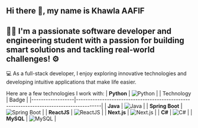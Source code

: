 ## Hi there 👋, my name is Khawla AAFIF
## 👩‍💻 I'm a passionate software developer and engineering student  with a passion for building smart solutions and tackling real-world challenges! ⚙️
💻 As a full-stack developer, I enjoy exploring innovative technologies and developing intuitive applications that make life easier.

Here are a few technologies I work with:
| **Python**       | ![Python](https://img.shields.io/badge/Python-3776AB?style=for-the-badge&logo=python&logoColor=white) |
| Technology      | Badge                                                                                  |
|------------------|----------------------------------------------------------------------------------------|
| **Java**         | ![Java](https://img.shields.io/badge/Java-007396?style=for-the-badge&logo=java&logoColor=white) |
| **Spring Boot**  | ![Spring Boot](https://img.shields.io/badge/Spring%20Boot-6DB33F?style=for-the-badge&logo=springboot&logoColor=white) |
| **ReactJS**      | ![ReactJS](https://img.shields.io/badge/React-61DAFB?style=for-the-badge&logo=react&logoColor=black) |
| **Next.js**      | ![Next.js](https://img.shields.io/badge/Next.js-000000?style=for-the-badge&logo=nextdotjs&logoColor=white) |
| **C#**           | ![C#](https://img.shields.io/badge/C%23-239120?style=for-the-badge&logo=csharp&logoColor=white) |
| **MySQL**        | ![MySQL](https://img.shields.io/badge/MySQL-4479A1?style=for-the-badge&logo=mysql&logoColor=white) |

<!--
**KhawlaAAFIF/KhawlaAAFIF** is a ✨ _special_ ✨ repository because its `README.md` (this file) appears on your GitHub profile.

Here are some ideas to get you started:

- 🔭 I’m currently working on ...
- 🌱 I’m currently learning ...
- 👯 I’m looking to collaborate on ...
- 🤔 I’m looking for help with ...
- 💬 Ask me about ...
- 📫 How to reach me: ...
- 😄 Pronouns: ...
- ⚡ Fun fact: ...
-->
